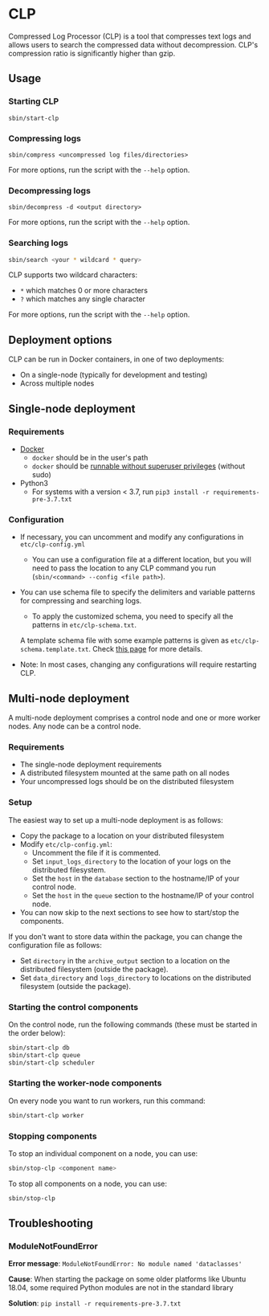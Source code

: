 # CLP

Compressed Log Processor (CLP) is a tool that compresses text logs and allows users to search the compressed data
without decompression. CLP's compression ratio is significantly higher than gzip.

## Usage

### Starting CLP

```shell
sbin/start-clp
```

### Compressing logs

```shell
sbin/compress <uncompressed log files/directories>
```

For more options, run the script with the `--help` option.

### Decompressing logs

```shell
sbin/decompress -d <output directory> 
```

For more options, run the script with the `--help` option.

### Searching logs

```bash
sbin/search <your * wildcard * query>
```

CLP supports two wildcard characters:

* `*` which matches 0 or more characters
* `?` which matches any single character

For more options, run the script with the `--help` option.

## Deployment options

CLP can be run in Docker containers, in one of two deployments:

* On a single-node (typically for development and testing)
* Across multiple nodes

## Single-node deployment

### Requirements

* [Docker](https://docs.docker.com/engine/install/)
  * `docker` should be in the user's path
  * `docker` should be [runnable without superuser privileges](https://docs.docker.com/engine/install/linux-postinstall/#manage-docker-as-a-non-root-user)
    (without sudo)
* Python3
  * For systems with a version < 3.7, run `pip3 install -r requirements-pre-3.7.txt`

### Configuration

* If necessary,  you can uncomment and modify any configurations in
  `etc/clp-config.yml`
  * You can use a configuration file at a different location, but you will need
    to pass the location to any CLP command you run
    (`sbin/<command> --config <file path>`).
* You can use schema file to specify the delimiters and variable patterns for
  compressing and searching logs.
  * To apply the customized schema, you need to specify all the patterns in
    `etc/clp-schema.txt`. 

  A template schema file with some example patterns is given as `etc/clp-schema.template.txt`.
  Check [this page](https://github.com/y-scope/clp/blob/main/components/core/README-Schema.md) for more details.
* Note: In most cases, changing any configurations will require restarting CLP.

## Multi-node deployment

A multi-node deployment comprises a control node and one or more worker nodes.
Any node can be a control node.

### Requirements

* The single-node deployment requirements
* A distributed filesystem mounted at the same path on all nodes
* Your uncompressed logs should be on the distributed filesystem

### Setup

The easiest way to set up a multi-node deployment is as follows:

* Copy the package to a location on your distributed filesystem
* Modify `etc/clp-config.yml`:
  * Uncomment the file if it is commented.
  * Set `input_logs_directory` to the location of your logs on the distributed
    filesystem.
  * Set the `host` in the `database` section to the hostname/IP of your control
    node.
  * Set the `host` in the `queue` section to the hostname/IP of your control
    node.
* You can now skip to the next sections to see how to start/stop the components.

If you don't want to store data within the package, you can change the
configuration file as follows:

* Set `directory` in the `archive_output` section to a location on the
  distributed filesystem (outside the package).
* Set `data_directory` and `logs_directory` to locations on the distributed
  filesystem (outside the package).

### Starting the control components

On the control node, run the following commands (these must be started in the
order below):

```bash
sbin/start-clp db
sbin/start-clp queue
sbin/start-clp scheduler
```

### Starting the worker-node components

On every node you want to run workers, run this command:

```bash
sbin/start-clp worker
```

### Stopping components

To stop an individual component on a node, you can use:

```bash
sbin/stop-clp <component name>
```

To stop all components on a node, you can use:

```bash
sbin/stop-clp
```

## Troubleshooting

### ModuleNotFoundError

**Error message**: ``ModuleNotFoundError: No module named 'dataclasses'``

**Cause**: When starting the package on some older platforms like Ubuntu 18.04, some required Python modules are not in
the standard library

**Solution**: `pip install -r requirements-pre-3.7.txt`
